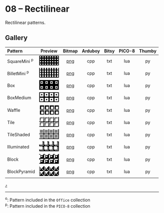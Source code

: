 # 08 – Rectilinear

Rectilinear patterns.

## Gallery

| Pattern | Preview | Bitmap | Arduboy | Bitsy | PICO-8 | Thumby |
| :--- | :---: | :---: | :---: | :---: | :---: | :---: |
| SquareMini <sup>p</sup>| <img src="../previews/SquareMini.png" width="64" height="32" loading="lazy" alt="" role="none"> | [png](png/SquareMini.png) | cpp | txt | lua | py |
| BilletMini <sup>p</sup>| <img src="../previews/BilletMini.png" width="64" height="32" loading="lazy" alt="" role="none"> | [png](png/BilletMini.png) | cpp | txt | lua | py |
| Box | <img src="../previews/Box.png" width="64" height="32" loading="lazy" alt="" role="none"> | [png](png/Box.png) | cpp | txt | lua | py |
| BoxMedium | <img src="../previews/BoxMedium.png" width="64" height="32" loading="lazy" alt="" role="none"> | [png](png/BoxMedium.png) | cpp | txt | lua | py |
| Waffle | <img src="../previews/Waffle.png" width="64" height="32" loading="lazy" alt="" role="none"> | [png](png/Waffle.png) | cpp | txt | lua | py |
| Tile | <img src="../previews/Tile.png" width="64" height="32" loading="lazy" alt="" role="none"> | [png](png/Tile.png) | cpp | txt | lua | py
| TileShaded | <img src="../previews/TileShaded.png" width="64" height="32" loading="lazy" alt="" role="none"> | [png](png/TileShaded.png) | cpp | txt | lua | py
| Illuminated | <img src="../previews/Illuminated.png" width="64" height="32" loading="lazy" alt="" role="none"> | [png](png/Illuminated.png) | cpp | txt | lua | py |
| Block | <img src="../previews/Block.png" width="64" height="32" loading="lazy" alt="" role="none"> | [png](png/Block.png) | cpp | txt | lua | py
| BlockPyramid | <img src="../previews/BlockPyramid.png" width="64" height="32" loading="lazy" alt="" role="none"> | [png](png/BlockPyramid.png) | cpp | txt | lua | py

[`⤴`](#gallery)

---

<sup>o</sup>: Pattern included in the `Office` collection  
<sup>p</sup>: Pattern included in the `PICO-8` collection 

<br>
